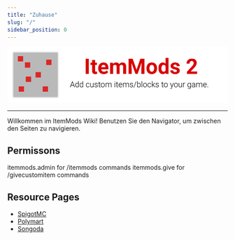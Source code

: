 ```yaml
---
title: "Zuhause"
slug: "/"
sidebar_position: 0
---
```


![Kopfzeile](https://github.com/CodeDoctorDE/ItemMods/blob/develop/assets/header.png?raw=true)

---

Willkommen im ItemMods Wiki! Benutzen Sie den Navigator, um zwischen den Seiten zu navigieren.

## Permissons

itemmods.admin for /itemmods commands itemmods.give for /givecustomitem commands

## Resource Pages

* [SpigotMC](https://www.spigotmc.org/resources/72461/)
* [Polymart](https://polymart.org/resource/15)
* [Songoda](https://songoda.com/marketplace/product/162)

